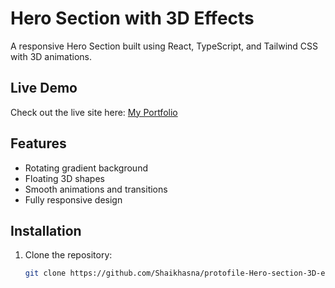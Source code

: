 # Hero Section with 3D Effects

A responsive Hero Section built using React, TypeScript, and Tailwind CSS with 3D animations.

## Live Demo
Check out the live site here: [My Portfolio](https://neon-monstera-46142c.netlify.app/)

## Features
- Rotating gradient background
- Floating 3D shapes
- Smooth animations and transitions
- Fully responsive design

## Installation
1. Clone the repository:
   ```bash
   git clone https://github.com/Shaikhasna/protofile-Hero-section-3D-effects-React-TypeScript.git
